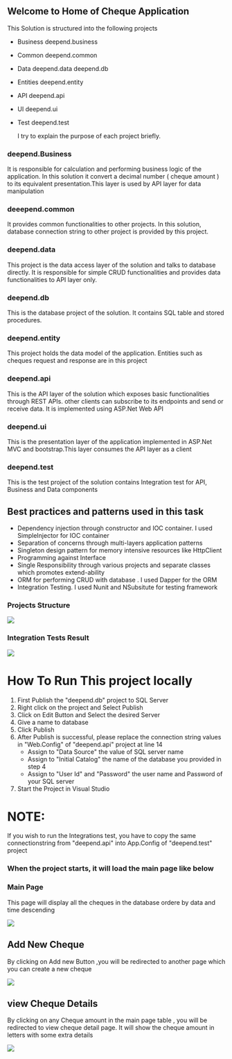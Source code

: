 ##  Welcome to Home of Cheque Application 

This Solution is structured into the following projects

- Business
       deepend.business
- Common
    deepend.common
- Data 
 deepend.data
 deepend.db
 - Entities
 deepend.entity
- API 
deepend.api
- UI 
deepend.ui
- Test
deepend.test
   
  I try to explain the purpose of each project briefly. 
### deepend.Business
It is responsible for calculation and performing business logic of the application. In this solution it convert a decimal number ( cheque amount ) to its equivalent presentation.This layer is used by API layer for data manipulation 
### deeepend.common
It provides common functionalities to other projects. In this solution, database connection string to other project is provided by this project.
### deepend.data 
This project is the data access layer of the solution and talks to database directly. It is responsible for simple CRUD functionalities and provides data functionalities to API layer only.
### deepend.db 
This is the database project of the solution. It contains SQL table and stored procedures. 
  ### deepend.entity 
  This project holds the data model of the application. Entities such as cheques request and response are in this project 
  
 ### deepend.api 
 This is the API layer of the solution which exposes basic functionalities through REST APIs. other clients can subscribe to its endpoints and send or receive  data. It is implemented using ASP.Net Web API 

### deepend.ui 
This is the presentation layer of the application implemented in ASP.Net MVC and bootstrap.This layer consumes the API layer as a client

### deepend.test 
This is the test project of the solution contains Integration test for API, Business and Data components 


## Best practices and patterns used in this task 
- Dependency injection through constructor and  IOC container. I used SimpleInjector for IOC container 
-  Separation of concerns through multi-layers application patterns 
- Singleton design pattern for memory intensive resources like HttpClient 
- Programming against Interface 
- Single Responsibility through various projects and separate classes which promotes extend-ability  
- ORM for performing CRUD  with database . I used Dapper for the ORM 
- Integration Testing. I used Nunit and NSubsitute for testing framework 

### Projects Structure 
![](https://github.com/tohidsmart/deepend/blob/master/Capture.JPG)

### Integration Tests Result
![](https://github.com/tohidsmart/deepend/blob/master/test.JPG)

# How To Run This project locally 

1. First Publish the "deepend.db" project to SQL Server 
2. Right click on the project and Select Publish 
3. Click on Edit Button and Select the desired Server 
4. Give a name to database 
5. Click Publish 
6. After Publish is successful, please replace the connection string values in "Web.Config" of "deepend.api" project  at line 14 
   - Assign to  "Data Source" the value of SQL server name 
   -  Assign to "Initial Catalog" the name of the database you provided in step 4 
   - Assign to "User Id" and "Password" the user name and Password of your SQL server 
7. Start the Project in Visual Studio 

# NOTE:
If you wish to run the Integrations test, you have to copy the same connectionstring from "deepend.api" into App.Config of "deepend.test" project


### When the project starts, it will load the main page like below 

### Main Page 
This page will display all the cheques in the database ordere by data and time descending 

![](https://github.com/tohidsmart/deepend/blob/master/Home.JPG)

## Add New Cheque 
By clicking on Add new Button ,you will be redirected to another page which you can create a new cheque 

![](https://github.com/tohidsmart/deepend/blob/master/addnew.JPG)

## view Cheque Details 
By clicking on any Cheque amount in the main page table , you will be redirected to view cheque detail page. It will show the cheque amount in letters with some extra details 

![](https://github.com/tohidsmart/deepend/blob/master/details.JPG)

